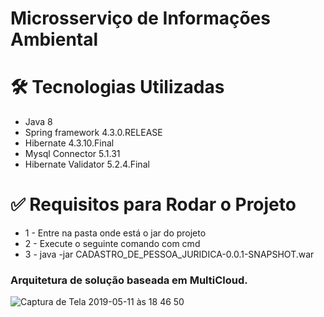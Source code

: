 # Microsserviço de Informações Ambiental

# 🛠️ Tecnologias Utilizadas

- Java 8
- Spring framework 4.3.0.RELEASE
- Hibernate 4.3.10.Final
- Mysql Connector 5.1.31
- Hibernate Validator 5.2.4.Final

# ✅ Requisitos para Rodar o Projeto

- 1 - Entre na pasta onde está o jar do projeto
- 2 - Execute o seguinte comando com cmd
- 3 - java -jar CADASTRO_DE_PESSOA_JURIDICA-0.0.1-SNAPSHOT.war

### Arquitetura de solução baseada em MultiCloud.
![Captura de Tela 2019-05-11 às 18 46 50](https://shre.ink/xtq9)

